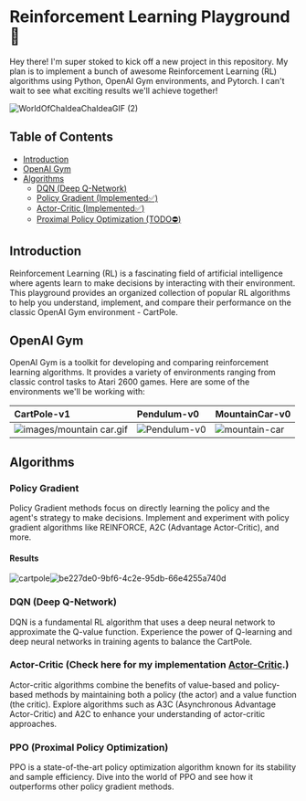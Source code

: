 # Reinforcement Learning Playground 🚀

Hey there! I'm super stoked to kick off a new project in this repository. My plan is to implement a bunch of awesome Reinforcement Learning (RL) algorithms using Python, OpenAI Gym environments, and Pytorch. I can't wait to see what exciting results we'll achieve together!

![WorldOfChaldeaChaldeaGIF (2)](https://github.com/sobhanshukueian/Reinforcement-Learning-Playground/assets/47561760/982589d0-d7a8-4b6f-b4b8-6e2b717ccace)


## Table of Contents
- [Introduction](#introduction)
- [OpenAI Gym](#openai-gym)
- [Algorithms](#algorithms)
  - [DQN (Deep Q-Network)](#dqn-deep-q-network)
  - [Policy Gradient (Implemented✅)](#policy-gradient)
  - [Actor-Critic (Implemented✅)](#actor-critic)
  - [Proximal Policy Optimization (TODO⛔)](#ppo-proximal-policy-optimization)


## Introduction

Reinforcement Learning (RL) is a fascinating field of artificial intelligence where agents learn to make decisions by interacting with their environment. This playground provides an organized collection of popular RL algorithms to help you understand, implement, and compare their performance on the classic OpenAI Gym environment - CartPole.

## OpenAI Gym

OpenAI Gym is a toolkit for developing and comparing reinforcement learning algorithms. It provides a variety of environments ranging from classic control tasks to Atari 2600 games. Here are some of the environments we'll be working with:

| CartPole-v1 | Pendulum-v0     | MountainCar-v0                |
| :-------- | :------- | :------------------------- |
|   ![images/mountain car.gif](https://gymnasium.farama.org/_images/cart_pole.gif) |   ![Pendulum-v0](https://gymnasium.farama.org/_images/pendulum.gif) | ![mountain-car](https://gymnasium.farama.org/_images/mountain_car.gif) |


## Algorithms

### Policy Gradient

Policy Gradient methods focus on directly learning the policy and the agent's strategy to make decisions. Implement and experiment with policy gradient algorithms like REINFORCE, A2C (Advantage Actor-Critic), and more.

#### Results

![cartpole](https://github.com/sobhanshukueian/Reinforcement-Learning-Playground/assets/47561760/868e2d4c-32bf-4fc5-8fc3-3031cfc05fec)![be227de0-9bf6-4c2e-95db-66e4255a740d](https://github.com/sobhanshukueian/Reinforcement-Learning-Playground/assets/47561760/0a1281e4-04b5-45b6-b171-55e78da53b59)




### DQN (Deep Q-Network)

DQN is a fundamental RL algorithm that uses a deep neural network to approximate the Q-value function. Experience the power of Q-learning and deep neural networks in training agents to balance the CartPole.

### Actor-Critic (Check here for my implementation [Actor-Critic](https://github.com/sobhanshukueian/Reinforcement-Learning-Playground/tree/main/ActorCritic).)

Actor-critic algorithms combine the benefits of value-based and policy-based methods by maintaining both a policy (the actor) and a value function (the critic). Explore algorithms such as A3C (Asynchronous Advantage Actor-Critic) and A2C to enhance your understanding of actor-critic approaches.

### PPO (Proximal Policy Optimization)

PPO is a state-of-the-art policy optimization algorithm known for its stability and sample efficiency. Dive into the world of PPO and see how it outperforms other policy gradient methods.
